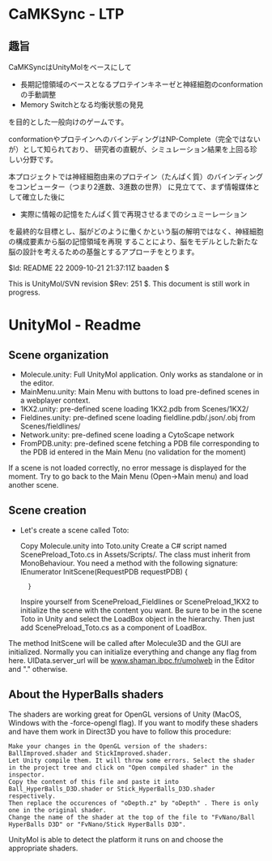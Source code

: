 CaMKSync - LTP
=================

趣旨
--------------
CaMKSyncはUnityMolをベースにして

* 長期記憶領域のベースとなるプロテインキネーゼと神経細胞のconformationの手動調整
* Memory Switchとなる均衡状態の発見

を目的とした一般向けのゲームです。

conformationやプロテインへのバインディングはNP-Complete（完全ではないが）として知られており、
研究者の直観が、シミュレーション結果を上回る珍しい分野です。

本プロジェクトでは神経細胞由来のプロテイン（たんぱく質）のバインディングをコンピューター（つまり2進数、3進数の世界）
に見立てて、まず情報媒体として確立した後に

* 実際に情報の記憶をたんぱく質で再現させるまでのシュミーレーション

を最終的な目標とし、脳がどのように働くかという脳の解明ではなく、神経細胞の構成要素から脳の記憶領域を再現
することにより、脳をモデルとした新たな脳の設計を考えるための基盤とするアプローチをとります。


$Id: README 22 2009-10-21 21:37:11Z baaden $

This is UnityMol/SVN revision $Rev: 251 $.
This document is still work in progress.

UnityMol - Readme
=================

Scene organization
-------------------
* Molecule.unity: Full UnityMol application. Only works as standalone or in the editor.
* MainMenu.unity: Main Menu with buttons to load pre-defined scenes in a webplayer context.
* 1KX2.unity: pre-defined scene loading 1KX2.pdb from Scenes/1KX2/
* Fieldines.unity: pre-defined scene loading fieldline.pdb/.json/.obj from Scenes/fieldlines/
* Network.unity: pre-defined scene loading a CytoScape network
* FromPDB.unity: pre-defined scene fetching a PDB file corresponding to the PDB id entered in the Main Menu (no validation for the moment)

If a scene is not loaded correctly, no error message is displayed for the moment. Try to go back to the Main Menu (Open->Main menu) and load another scene.

Scene creation
--------------
- Let's create a scene called Toto:

	Copy Molecule.unity into Toto.unity
	Create a C# script named ScenePreload_Toto.cs in Assets/Scripts/. The class must inherit from MonoBehaviour.
	You need a method with the following signature:
		IEnumerator InitScene(RequestPDB requestPDB)
		{

		}
	Inspire yourself from ScenePreload_Fieldlines or ScenePreload_1KX2 to initialize the scene with the content you want.
	Be sure to be in the scene Toto in Unity and select the LoadBox object in the hierarchy.
	Then just add ScenePreload_Toto.cs as a component of LoadBox.

The method InitScene will be called after Molecule3D and the GUI are initialized.
Normally you can initialize everything and change any flag from here.
UIData.server_url will be www.shaman.ibpc.fr/umolweb in the Editor and "." otherwise.


About the HyperBalls shaders
----------------------------
The shaders are working great for OpenGL versions of Unity (MacOS, Windows with the -force-opengl flag).
If you want to modify these shaders and have them work in Direct3D you have to follow this procedure:

	Make your changes in the OpenGL version of the shaders: BallImproved.shader and StickImproved.shader.
	Let Unity compile them. It will throw some errors. Select the shader in the project tree and click on "Open compiled shader" in the inspector.
	Copy the content of this file and paste it into Ball_HyperBalls_D3D.shader or Stick_HyperBalls_D3D.shader respectively.
	Then replace the occurences of "oDepth.z" by "oDepth" . There is only one in the original shader.
	Change the name of the shader at the top of the file to "FvNano/Ball HyperBalls D3D" or "FvNano/Stick HyperBalls D3D".

UnityMol is able to detect the platform it runs on and choose the appropriate shaders.
